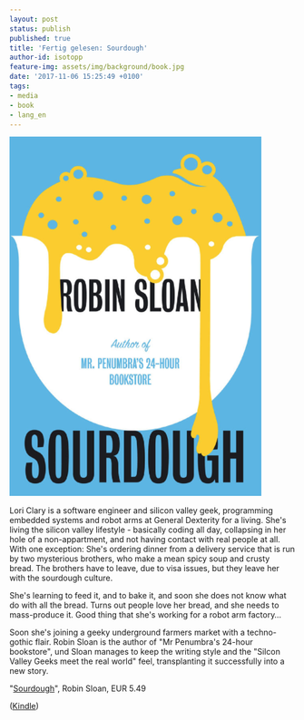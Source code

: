 ```yaml
---
layout: post
status: publish
published: true
title: 'Fertig gelesen: Sourdough'
author-id: isotopp
feature-img: assets/img/background/book.jpg
date: '2017-11-06 15:25:49 +0100'
tags:
- media
- book
- lang_en
---
```

[![](/uploads/2017/11/sourdough.png)](https://www.amazon.de/Sourdough-English-Robin-Sloan-ebook/dp/B0725QBS43)

Lori Clary is a software engineer and silicon valley geek,
programming embedded systems and robot arms at General Dexterity
for a living. She's living the silicon valley lifestyle -
basically coding all day, collapsing in her hole of a
non-appartment, and not having contact with real people at all.
With one exception: She's ordering dinner from a delivery
service that is run by two mysterious brothers, who make a mean
spicy soup and crusty bread. The brothers have to leave, due to
visa issues, but they leave her with the sourdough culture.

She's learning to feed it, and to bake it, and soon she does not
know what do with all the bread. Turns out people love her
bread, and she needs to mass-produce it. Good thing that she's
working for a robot arm factory… 

Soon she's joining a geeky underground farmers market with a
techno-gothic flair. Robin Sloan is the author of "Mr Penumbra's
24-hour bookstore", und Sloan manages to keep the writing style
and the "Silcon Valley Geeks meet the real world" feel,
transplanting it successfully into a new story.

"[Sourdough](https://www.amazon.de/Sourdough-English-Robin-Sloan-ebook/dp/B0725QBS43)",
Robin Sloan, EUR 5.49

([Kindle](https://www.amazon.de/Sourdough-English-Robin-Sloan-ebook/dp/B0725QBS43))
